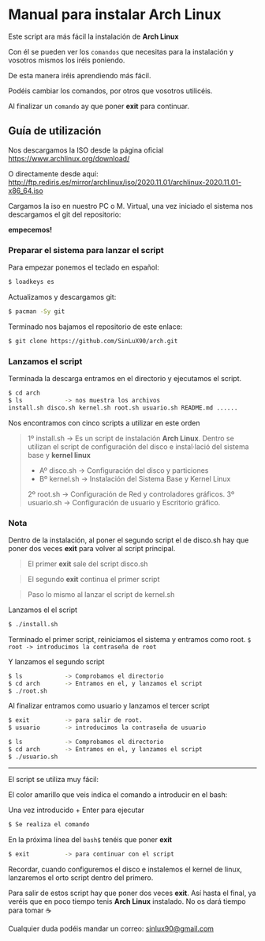 ﻿# Manual para instalar Arch Linux

Este script ara más fácil la instalación de **Arch Linux**

Con él se pueden ver los `comandos` que necesitas para la instalación y vosotros mismos los iréis poniendo.

De esta manera iréis aprendiendo más fácil.

Podéis cambiar los comandos, por otros que vosotros utilicéis.

Al finalizar un `comando` ay que poner **exit** para continuar.

## Guía de utilización
 
Nos descargamos la ISO desde la página oficial https://www.archlinux.org/download/

O directamente desde aquí: http://ftp.rediris.es/mirror/archlinux/iso/2020.11.01/archlinux-2020.11.01-x86_64.iso 

Cargamos la iso en nuestro PC o M. Virtual, una vez iniciado el sistema nos descargamos el git del repositorio:

**empecemos!** 

### Preparar el sistema para lanzar el script

Para empezar ponemos el teclado en español:
```sh
$ loadkeys es
```
Actualizamos y descargamos git:
```sh
$ pacman -Sy git
```
Terminado nos bajamos el repositorio de este enlace: 
```sh
$ git clone https://github.com/SinLuX90/arch.git
```
### Lanzamos el script

Terminada la descarga entramos en el directorio y ejecutamos el script. 
```sh
$ cd arch
$ ls			-> nos muestra los archivos
install.sh disco.sh kernel.sh root.sh usuario.sh README.md ......
```  
Nos encontramos con cinco scripts a utilizar en este orden  
> 1º install.sh -> Es un script de instalación **Arch Linux**. Dentro se utilizan el script de configuración del disco e instal·lació del sistema base y **kernel linux**
>
> - Aº disco.sh -> Configuración del disco y particiones
> - Bº kernel.sh -> Instalación del Sistema Base y Kernel Linux
>
> 2º root.sh -> Configuración de Red y controladores gráficos.
> 3º usuario.sh -> Configuración de usuario y Escritorio gráfico.

### Nota 

Dentro de la instalación, al poner el segundo script el de disco.sh hay que poner dos veces **exit** para volver al script principal.

> El primer **exit** sale del script disco.sh

> El segundo **exit** continua el primer script

> Paso lo mismo al lanzar el script de kernel.sh
  
Lanzamos el el script
```sh
$ ./install.sh
```

Terminado el primer script, reiniciamos el sistema y entramos como root.
`$ root -> introducimos la contraseña de root`

Y lanzamos el segundo script
```sh
$ ls			-> Comprobamos el directorio
$ cd arch 		-> Entramos en el, y lanzamos el script
$ ./root.sh
```

Al finalizar entramos como usuario y lanzamos el tercer script
```sh
$ exit			-> para salir de root.
$ usuario		-> introducimos la contraseña de usuario
```
```sh
$ ls			-> Comprobamos el directorio
$ cd arch		-> Entramos en el, y lanzamos el script
$ ./usuario.sh
``` 
--- 
El script se utiliza muy fácil:  

El color amarillo que veis indica el comando a introducir en el bash:

Una vez introducido + Enter para ejecutar 
```sh
$ Se realiza el comando
``` 
En la próxima línea del `bash$` tenéis que poner **exit**
```sh
$ exit			-> para continuar con el script
```  
Recordar, cuando configuremos el disco e instalemos el kernel de linux, lanzaremos el orto script dentro del primero.

Para salir de estos script hay que poner dos veces **exit**.
Así hasta el final, ya veréis que en poco tiempo tenis **Arch Linux** instalado.
No os dará tiempo para tomar :coffee: 

Cualquier duda podéis mandar un correo: sinlux90@gmail.com